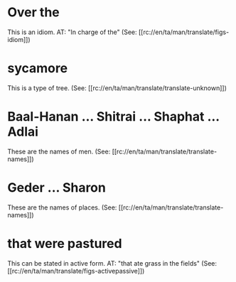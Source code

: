# Over the

This is an idiom. AT: "In charge of the" (See: [[rc://en/ta/man/translate/figs-idiom]])

# sycamore

This is a type of tree. (See: [[rc://en/ta/man/translate/translate-unknown]])

# Baal-Hanan ... Shitrai ... Shaphat ... Adlai

These are the names of men. (See: [[rc://en/ta/man/translate/translate-names]])

# Geder ... Sharon

These are the names of places. (See: [[rc://en/ta/man/translate/translate-names]])

# that were pastured

This can be stated in active form. AT: "that ate grass in the fields" (See: [[rc://en/ta/man/translate/figs-activepassive]])
